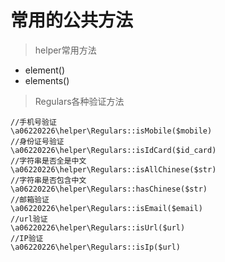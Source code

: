# 常用的公共方法

> helper常用方法

* element()
* elements()

> Regulars各种验证方法

```
//手机号验证
\a06220226\helper\Regulars::isMobile($mobile)
//身份证号验证
\a06220226\helper\Regulars::isIdCard($id_card)
//字符串是否全是中文    
\a06220226\helper\Regulars::isAllChinese($str) 
//字符串是否包含中文   
\a06220226\helper\Regulars::hasChinese($str)     
//邮箱验证
\a06220226\helper\Regulars::isEmail($email)
//url验证
\a06220226\helper\Regulars::isUrl($url)
//IP验证
\a06220226\helper\Regulars::isIp($url)

```





